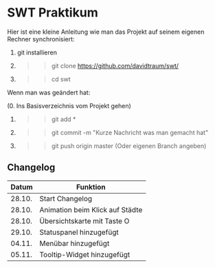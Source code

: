# SWT Praktikum

Hier ist eine kleine Anleitung wie man das Projekt auf seinem eigenen Rechner synchronisiert:

1. git installieren
2. >> git clone https://github.com/davidtraum/swt/
3. >> cd swt

Wenn man was geändert hat:

(0. Ins Basisverzeichnis vom Projekt gehen)
1. >> git add *
1. >> git commit -m "Kurze Nachricht was man gemacht hat"
2. >> git push origin master (Oder eigenen Branch angeben)

## Changelog

Datum|Funktion
-----|--------
28.10.|Start Changelog
28.10.|Animation beim Klick auf Städte
28.10.|Übersichtskarte mit Taste O
29.10.|Statuspanel hinzugefügt
04.11.|Menübar hinzugefügt
05.11.|Tooltip-Widget hinzugefügt
